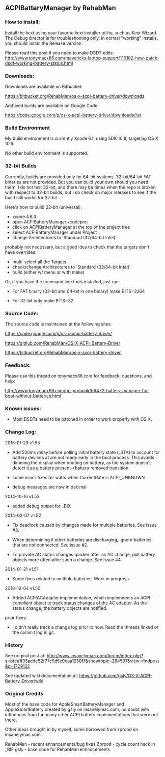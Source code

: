 ## ACPIBatteryManager by RehabMan


### How to Install:

Install the kext using your favorite kext installer utility, such as Kext Wizard.  The Debug director is for troubleshooting only, in normal "working" installs, you should install the Release version.

Please read this post if you need to make DSDT edits: http://www.tonymacx86.com/mavericks-laptop-support/116102-how-patch-dsdt-working-battery-status.html


### Downloads:

Downloads are available on Bitbucket:

https://bitbucket.org/RehabMan/os-x-acpi-battery-driver/downloads


Archived builds are available on Google Code:

https://code.google.com/p/os-x-acpi-battery-driver/downloads/list


### Build Environment

My build environment is currently Xcode 6.1, using SDK 10.8, targeting OS X 10.6.

No other build environment is supported.


### 32-bit Builds

Currently, builds are provided only for 64-bit systems.  32-bit/64-bit FAT binaries are not provided.  But you can build your own should you need them.  I do not test 32-bit, and there may be times when the repo is broken with respect to 32-bit builds, but I do check on major releases to see if the build still works for 32-bit.

Here's how to build 32-bit (universal):

- xcode 4.6.3
- open ACPIBatteryManager.xcodeproj
- click on ACPIBatteryManager at the top of the project tree
- select ACPIBatteryManager under Project
- change Architectures to 'Standard (32/64-bit Intel)'

probably not necessary, but a good idea to check that the targets don't have overrides:
- multi-select all the Targets
- check/change Architectures to 'Standard (32/64-bit Intel)'
- build (either w/ menu or with make)

Or, if you have the command line tools installed, just run:

- For FAT binary (32-bit and 64-bit in one binary)
make BITS=3264

- For 32-bit only
make BITS=32


### Source Code:

The source code is maintained at the following sites:

https://code.google.com/p/os-x-acpi-battery-driver/

https://github.com/RehabMan/OS-X-ACPI-Battery-Driver

https://bitbucket.org/RehabMan/os-x-acpi-battery-driver


### Feedback:

Please use this thread on tonymacx86.com for feedback, questions, and help:

http://www.tonymacx86.com/hp-probook/69472-battery-manager-fix-boot-without-batteries.html



### Known issues:

- Most DSDTs need to be patched in order to work properly with OS X.  


### Change Log:

2015-01-23 v1.55

- Add 500ms delay before polling initial battery state (_STA) to account for battery devices at are not ready early in the boot process.  This avoids dimming the display when booting on battery, as the system doesn't detect it as a battery present->battery removed transition.

- some minor fixes for watts when CurrentRate is ACPI_UNKNOWN

- debug messages are now in decimal


2014-10-16 v1.53

- added debug output for _BIX


2014-02-07 v1.52

- Fix deadlock caused by changes made for multiple batteries.  See issue #3.

- When determining if other batteries are discharging, ignore batteries that are not connected.  See issue #2.

- To provide AC status changes quicker after an AC change, poll battery objects more often after such a change.  See issue #4.


2014-01-21 v1.51

- Some fixes related to multiple batteries.  Work in progress.


2013-12-04 v1.50

- Added ACPIACAdapter implementation, which implemeents an ACPI compliant object to track status changes of the AC adapter.  As the status change, the battery objects are notified.

prior fixes:

- I didn't really track a change log prior to now.  Read the threads linked or the commit log in git.


### History

See original post at:
http://www.insanelymac.com/forum/index.php?s=bfca1f05adde52f77c9d5c0caa1250f7&showtopic=264597&view=findpost&p=1729132

See updated wiki documentation at:
https://github.com/gsly/OS-X-ACPI-Battery-Driver/wiki


### Original Credits

Most of the base code for AppleSmartBatteryManager and AppleSmartBattery created by gsly on insanelymac.com, no doubt with influences from the many other ACPI battery implementations that were out there.

Other ideas brought in by myself, some borrowed from zprood on insanelymac.com.

RehabMan - recent enhancements/bug fixes
Zprood - cycle count hack in _BIF
gsly - base code for RehabMan enhancements
